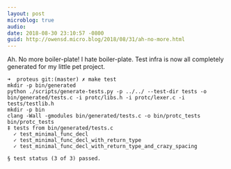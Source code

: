```yaml
---
layout: post
microblog: true
audio: 
date: 2018-08-30 23:10:57 -0800
guid: http://owensd.micro.blog/2018/08/31/ah-no-more.html
---
```

Ah. No more boiler-plate! I hate boiler-plate. Test infra is now all completely generated for my little pet project.

```
➜  proteus git:(master) ✗ make test
mkdir -p bin/generated
python ./scripts/generate-tests.py -p ../../ --test-dir tests -o bin/generated/tests.c -i protc/libs.h -i protc/lexer.c -i tests/testlib.h
mkdir -p bin
clang -Wall -gmodules bin/generated/tests.c -o bin/protc_tests
bin/protc_tests
‡ tests from bin/generated/tests.c
  ✓ test_minimal_func_decl
  ✓ test_minimal_func_decl_with_return_type
  ✓ test_minimal_func_decl_with_return_type_and_crazy_spacing

§ test status (3 of 3) passed.
```
